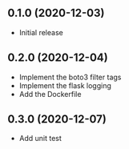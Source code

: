 0.1.0 (2020-12-03)
------------------
* Initial release


0.2.0 (2020-12-04)
------------------
* Implement the boto3 filter tags
* Implement the flask logging
* Add the Dockerfile

0.3.0 (2020-12-07)
------------------
* Add unit test
